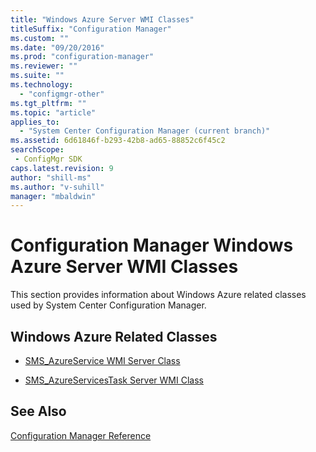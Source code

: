 ```yaml
---
title: "Windows Azure Server WMI Classes"
titleSuffix: "Configuration Manager"
ms.custom: ""
ms.date: "09/20/2016"
ms.prod: "configuration-manager"
ms.reviewer: ""
ms.suite: ""
ms.technology:
  - "configmgr-other"
ms.tgt_pltfrm: ""
ms.topic: "article"
applies_to:
  - "System Center Configuration Manager (current branch)"
ms.assetid: 6d61846f-b293-42b8-ad65-88852c6f45c2searchScope: - ConfigMgr SDK
caps.latest.revision: 9
author: "shill-ms"
ms.author: "v-suhill"
manager: "mbaldwin"
---
```

# Configuration Manager Windows Azure Server WMI Classes
This section provides information about Windows Azure related classes used by System Center Configuration Manager.  

## Windows Azure Related Classes  

-   [SMS_AzureService WMI Server Class](../../../../../develop/reference/core/servers/configure/sms_azureservice-server-wmi-class.md)  

-   [SMS_AzureServicesTask Server WMI Class](../../../../../develop/reference/core/servers/configure/sms_azureservicestask-server-wmi-class.md)  

## See Also  
 [Configuration Manager Reference](../../../../../develop/reference/configuration-manager-reference.md)
